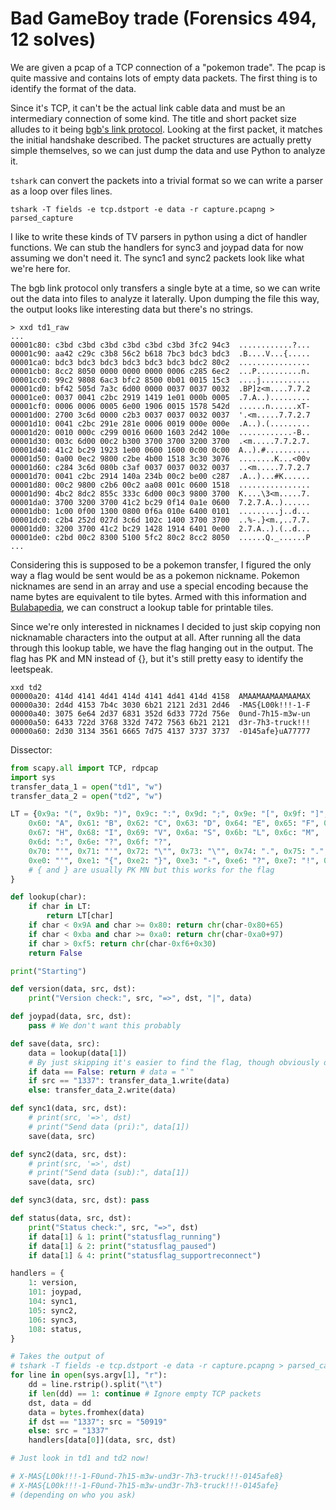 # Bad GameBoy trade (Forensics 494, 12 solves)

We are given a pcap of a TCP connection of a "pokemon trade".
The pcap is quite massive and contains lots of empty data packets. The first thing is to identify the format of the data.

Since it's TCP, it can't be the actual link cable data and must be an intermediary connection of some kind. The title and short packet size alludes to it being [bgb's link protocol](https://bgb.bircd.org/bgblink.html). Looking at the first packet, it matches the initial handshake described. The packet structures are actually pretty simple themselves, so we can just dump the data and use Python to analyze it.

`tshark` can convert the packets into a trivial format so we can write a parser as a loop over files lines.
```
tshark -T fields -e tcp.dstport -e data -r capture.pcapng > parsed_capture
```

I like to write these kinds of TV parsers in python using a dict of handler functions. We can stub the handlers for sync3 and joypad data for now assuming we don't need it. The sync1 and sync2 packets look like what we're here for.

The bgb link protocol only transfers a single byte at a time, so we can write out the data into files to analyze it laterally. Upon dumping the file this way, the output looks like interesting data but there's no strings.
```
> xxd td1_raw
...
00001c80: c3bd c3bd c3bd c3bd c3bd c3bd 3fc2 94c3  ............?...
00001c90: aa42 c29c c3b8 56c2 b618 7bc3 bdc3 bdc3  .B....V...{.....
00001ca0: bdc3 bdc3 bdc3 bdc3 bdc3 bdc3 bdc2 80c2  ................
00001cb0: 8cc2 8050 0000 0000 0000 0006 c285 6ec2  ...P..........n.
00001cc0: 99c2 9808 6ac3 bfc2 8500 0b01 0015 15c3  ....j...........
00001cd0: bf42 505d 7a3c 6d00 0000 0037 0037 0032  .BP]z<m....7.7.2
00001ce0: 0037 0041 c2bc 2919 1419 1e01 000b 0005  .7.A..).........
00001cf0: 0006 0006 0005 6e00 1906 0015 1578 542d  ......n......xT-
00001d00: 2700 3c6d 0000 c2b3 0037 0037 0032 0037  '.<m.....7.7.2.7
00001d10: 0041 c2bc 291e 281e 0006 0019 000e 000e  .A..).(.........
00001d20: 0010 000c c299 0016 0600 1603 2d42 100e  ............-B..
00001d30: 003c 6d00 00c2 b300 3700 3700 3200 3700  .<m.....7.7.2.7.
00001d40: 41c2 bc29 1923 1e00 0600 1600 0c00 0c00  A..).#..........
00001d50: 0a00 0ec2 9800 c2be 4b00 1518 3c30 3076  ........K...<00v
00001d60: c284 3c6d 080b c3af 0037 0037 0032 0037  ..<m.....7.7.2.7
00001d70: 0041 c2bc 2914 140a 234b 00c2 be00 c287  .A..)...#K......
00001d80: 00c2 9800 c2b6 00c2 aa08 001c 0600 1518  ................
00001d90: 4bc2 8dc2 855c 333c 6d00 00c3 9800 3700  K....\3<m.....7.
00001da0: 3700 3200 3700 41c2 bc29 0f14 0a1e 0600  7.2.7.A..)......
00001db0: 1c00 0f00 1300 0800 0f6a 010e 6400 0101  .........j..d...
00001dc0: c2b4 252d 027d 3c6d 102c 1400 3700 3700  ..%-.}<m.,..7.7.
00001dd0: 3200 3700 41c2 bc29 1428 1914 6401 0e00  2.7.A..).(..d...
00001de0: c2bd 00c2 8300 5100 5fc2 80c2 8cc2 8050  ......Q._......P
...
```

Considering this is supposed to be a pokemon transfer, I figured the only way a flag would be sent would be as a pokemon nickname. Pokemon nicknames are send in an array and use a special encoding because the name bytes are equivalent to tile bytes. Armed with this information and [Bulabapedia](https://bulbapedia.bulbagarden.net/wiki/Character_encoding_in_Generation_I#English), we can construct a lookup table for printable tiles.

Since we're only interested in nicknames I decided to just skip copying non nicknamable characters into the output at all. After running all the data through this lookup table, we have the flag hanging out in the output.
The flag has PK and MN instead of {}, but it's still pretty easy to identify the leetspeak.

```
xxd td2
00000a20: 414d 4141 4d41 414d 4141 4d41 414d 4158  AMAAMAAMAAMAAMAX
00000a30: 2d4d 4153 7b4c 3030 6b21 2121 2d31 2d46  -MAS{L00k!!!-1-F
00000a40: 3075 6e64 2d37 6831 352d 6d33 772d 756e  0und-7h15-m3w-un
00000a50: 6433 722d 3768 332d 7472 7563 6b21 2121  d3r-7h3-truck!!!
00000a60: 2d30 3134 3561 6665 7d75 4137 3737 3737  -0145afe}uA77777
```

Dissector:
```python
from scapy.all import TCP, rdpcap
import sys
transfer_data_1 = open("td1", "w")
transfer_data_2 = open("td2", "w")

LT = {0x9a: "(", 0x9b: ")", 0x9c: ":", 0x9d: ";", 0x9e: "[", 0x9f: "]",
    0x60: "A", 0x61: "B", 0x62: "C", 0x63: "D", 0x64: "E", 0x65: "F", 0x66: "G",
    0x67: "H", 0x68: "I", 0x69: "V", 0x6a: "S", 0x6b: "L", 0x6c: "M",
    0x6d: ":", 0x6e: "?", 0x6f: "?",
    0x70: "'", 0x71: "'", 0x72: "\"", 0x73: "\"", 0x74: ".", 0x75: ".",
    0xe0: "'", 0xe1: "{", 0xe2: "}", 0xe3: "-", 0xe6: "?", 0xe7: "!", 0xe8: "."
    # { and } are usually PK MN but this works for the flag
}

def lookup(char):
    if char in LT:
        return LT[char]
    if char < 0x9A and char >= 0x80: return chr(char-0x80+65)
    if char < 0xba and char >= 0xa0: return chr(char-0xa0+97)
    if char > 0xf5: return chr(char-0xf6+0x30)
    return False

print("Starting")

def version(data, src, dst):
    print("Version check:", src, "=>", dst, "|", data)

def joypad(data, src, dst):
    pass # We don't want this probably

def save(data, src):
    data = lookup(data[1])
    # By just skipping it's easier to find the flag, though obviously data is lost
    if data == False: return # data = "`"
    if src == "1337": transfer_data_1.write(data)
    else: transfer_data_2.write(data)

def sync1(data, src, dst):
    # print(src, '=>', dst)
    # print("Send data (pri):", data[1])
    save(data, src)

def sync2(data, src, dst):
    # print(src, '=>', dst)
    # print("Send data (sub):", data[1])
    save(data, src)

def sync3(data, src, dst): pass

def status(data, src, dst):
    print("Status check:", src, "=>", dst)
    if data[1] & 1: print("statusflag_running")
    if data[1] & 2: print("statusflag_paused")
    if data[1] & 4: print("statusflag_supportreconnect")

handlers = {
    1: version,
    101: joypad,
    104: sync1,
    105: sync2,
    106: sync3,
    108: status,
}

# Takes the output of
# tshark -T fields -e tcp.dstport -e data -r capture.pcapng > parsed_capture
for line in open(sys.argv[1], "r"):
    dd = line.rstrip().split("\t")
    if len(dd) == 1: continue # Ignore empty TCP packets
    dst, data = dd
    data = bytes.fromhex(data)
    if dst == "1337": src = "50919"
    else: src = "1337"
    handlers[data[0]](data, src, dst)

# Just look in td1 and td2 now!

# X-MAS{L00k!!!-1-F0und-7h15-m3w-und3r-7h3-truck!!!-0145afe8}
# X-MAS{L00k!!!-1-F0und-7h15-m3w-und3r-7h3-truck!!!-0145afe}
# (depending on who you ask)
```
